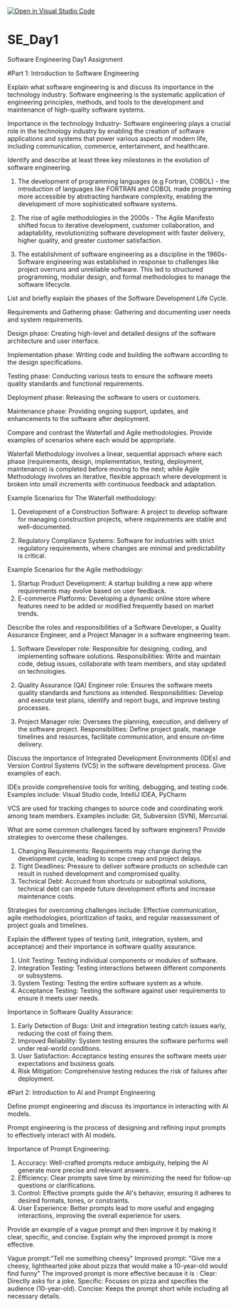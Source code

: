 [![Open in Visual Studio Code](https://classroom.github.com/assets/open-in-vscode-2e0aaae1b6195c2367325f4f02e2d04e9abb55f0b24a779b69b11b9e10269abc.svg)](https://classroom.github.com/online_ide?assignment_repo_id=18420039&assignment_repo_type=AssignmentRepo)
# SE_Day1
Software Engineering Day1 Assignment

#Part 1: Introduction to Software Engineering

Explain what software engineering is and discuss its importance in the technology industry.
Software engineering is the systematic application of engineering principles, methods, and tools to the development and maintenance of high-quality software systems.

Importance in the technology Industry- Software engineering plays a crucial role in the technology industry by enabling the creation of software applications and systems that power various aspects of modern life, including communication, commerce, entertainment, and healthcare.


Identify and describe at least three key milestones in the evolution of software engineering.

1. The development of programming languages (e.g Fortran, COBOL) - the introduction of languages like FORTRAN and COBOL made programming more accessible by abstracting hardware complexity, enabling the development of more sophisticated software systems.

2. The rise of agile methodologies in the 2000s - The Agile Manifesto shifted focus to iterative development, customer collaboration, and adaptability, revolutionizing software development with faster delivery, higher quality, and greater customer satisfaction.

3. The establishment of software engineering as a discipline in the 1960s-Software engineering was established in response to challenges like project overruns and unreliable software. This led to structured programming, modular design, and formal methodologies to manage the software lifecycle.

List and briefly explain the phases of the Software Development Life Cycle.

Requirements and Gathering phase: Gathering and documenting user needs and system requirements.  

Design phase: Creating high-level and detailed designs of the software architecture and user interface.

Implementation phase: Writing code and building the software according to the design specifications.

Testing phase: Conducting various tests to ensure the software meets quality standards and functional requirements. 

Deployment phase: Releasing the software to users or customers.  

Maintenance phase: Providing ongoing support, updates, and enhancements to the software after deployment.

Compare and contrast the Waterfall and Agile methodologies. Provide examples of scenarios where each would be appropriate.

Waterfall Methodology involves a linear, sequential approach where each phase (requirements, design, implementation, testing, deployment, maintenance) is completed before moving to the next; while Agile Methodology involves an iterative, flexible approach where development is broken into small increments with continuous feedback and adaptation.

Example Scenarios for The Waterfall methodology:
1. Development of a Construction Software: A project to develop software for managing construction projects, where requirements are stable and well-documented.

2. Regulatory Compliance Systems: Software for industries with strict regulatory requirements, where changes are minimal and predictability is critical.

Example Scenarios for the Agile methodology:
1. Startup Product Development: A startup building a new app where requirements may evolve based on user feedback.
2. E-commerce Platforms: Developing a dynamic online store where features need to be added or modified frequently based on market trends.

Describe the roles and responsibilities of a Software Developer, a Quality Assurance Engineer, and a Project Manager in a software engineering team.

1. Software Developer role: Responsible for designing, coding, and implementing software solutions.
Responsibilities: Write and maintain code, debug issues, collaborate with team members, and stay updated on technologies.

2. Quality Assurance (QA) Engineer role: Ensures the software meets quality standards and functions as intended.
Responsibilities: Develop and execute test plans, identify and report bugs, and improve testing processes.

3. Project Manager role: Oversees the planning, execution, and delivery of the software project.
Responsibilities: Define project goals, manage timelines and resources, facilitate communication, and ensure on-time delivery.

Discuss the importance of Integrated Development Environments (IDEs) and Version Control Systems (VCS) in the software development process. Give examples of each.

IDEs provide comprehensive tools for writing, debugging, and testing code. Examples include: Visual Studio code, IntelliJ IDEA, PyCharm

VCS are used for tracking changes to source code and coordinating work among team members. Examples include: Git, Subversion (SVN), Mercurial.

What are some common challenges faced by software engineers? Provide strategies to overcome these challenges.

1. Changing Requirements: Requirements may change during the development cycle, leading to scope creep and project delays.  
2. Tight Deadlines: Pressure to deliver software products on schedule can result in rushed development and compromised quality.  
3. Technical Debt: Accrued from shortcuts or suboptimal solutions, technical debt can impede future development efforts and increase maintenance costs.

Strategies for overcoming challenges include: Effective communication, agile methodologies, prioritization of tasks, and regular reassessment of project goals and timelines.

Explain the different types of testing (unit, integration, system, and acceptance) and their importance in software quality assurance.

1. Unit Testing: Testing individual components or modules of software.
2. Integration Testing: Testing interactions between different components or subsystems.
3. System Testing: Testing the entire software system as a whole.
4. Acceptance Testing: Testing the software against user requirements to ensure it meets user needs.

Importance in Software Quality Assurance:
1. Early Detection of Bugs: Unit and integration testing catch issues early, reducing the cost of fixing them.
2. Improved Reliability: System testing ensures the software performs well under real-world conditions.
3. User Satisfaction: Acceptance testing ensures the software meets user expectations and business goals.
4. Risk Mitigation: Comprehensive testing reduces the risk of failures after deployment.

#Part 2: Introduction to AI and Prompt Engineering

Define prompt engineering and discuss its importance in interacting with AI models.

Prompt engineering is the process of designing and refining input prompts to effectively interact with AI models.

Importance of Prompt Engineering:
1. Accuracy: Well-crafted prompts reduce ambiguity, helping the AI generate more precise and relevant answers.
2. Efficiency: Clear prompts save time by minimizing the need for follow-up questions or clarifications.
3. Control: Effective prompts guide the AI's behavior, ensuring it adheres to desired formats, tones, or constraints.
4. User Experience: Better prompts lead to more useful and engaging interactions, improving the overall experience for users.

Provide an example of a vague prompt and then improve it by making it clear, specific, and concise. Explain why the improved prompt is more effective.

Vague prompt:"Tell me something cheesy"
Improved prompt: "Give me a cheesy, lighthearted joke about pizza that would make a 10-year-old would find funny"
The improved prompt is more effective because it is :
Clear: Directly asks for a joke.
Specific: Focuses on pizza and specifies the audience (10-year-old).
Concise: Keeps the prompt short while including all necessary details.
